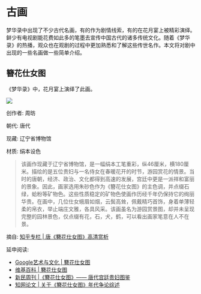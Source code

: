 # 古画

梦华录中出现了不少古代名画，有的作为剧情线索，有的在花月宴上被精彩演绎。鲜少有电视剧能花费如此多的笔墨去宣传中国古代的诸多传统文化。随着《梦华录》的热播，观众也在观剧的过程中更加熟悉和了解这些传世名作。本文将对剧中出现的一些名画做一些简单介绍。


## 簪花仕女图

《梦华录》中，花月宴上演绎了此画。

![](/image/kepu/piant/zhsnt.jpg)

创作者: 周昉

朝代: 唐代

现藏: 辽宁省博物馆

材质: 绢本设色


> 该画作现藏于辽宁省博物馆，是一幅绢本工笔重彩，纵46厘米，横180厘米。描绘的是五位贵妇与一名侍女在春暖花开的时节，游园赏花的情景。当时的唐朝，经济、政治、文化都得到高速的发展，宫廷中更是一派祥和富丽的景象。因此，画家选用朱砂色作为《簪花仕女图》的主色调，并点缀石绿，蛤粉等矿物色。这些性质稳定的矿物色使画作历经千年仍保持它的绚丽华贵。在画中，几位仕女蛾眉如烟，云鬓高耸，佩戴精巧首饰，身着单薄轻柔的帛衣，举止端庄文雅，各具风采。该画虽名为游园赏景图，却并未呈现完整的园林景色，仅点缀有花，石，犬，鹤，可以看出画家笔意在人不在景。

摘自: [知乎专栏 | 唐《簪花仕女图》高清赏析](https://zhuanlan.zhihu.com/p/57219555)

延申阅读:
* [Google艺术与文化 | 簪花仕女图](https://artsandculture.google.com/asset/%E7%B0%AA%E8%8A%B1%E4%BB%95%E5%A5%B3%E5%9B%BE/sgEnDl0cAnX9GQ?hl=zh-CN)
* [维基百科 | 簪花仕女图](https://zh.wikipedia.org/zh-cn/%E7%B0%AA%E8%8A%B1%E4%BB%95%E5%A5%B3%E5%9C%96)
* [新民周刊 |《簪花仕女图》—— 唐代宫廷贵妇图鉴](https://m.xinminweekly.com.cn/content/12685.html)
* [知网论文 | 关于《簪花仕女图》年代争论综述](https://www.cnki.com.cn/Article/CJFDTOTAL-SHUH200403009.htm)

